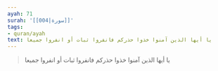 ```yaml
---
ayah: 71
surah: '[[004|سورة]]'
tags:
- quran/ayah
text: يا أيها الذين آمنوا خذوا حذركم فانفروا ثبات أو انفروا جميعا
---
```

> يا أيها الذين آمنوا خذوا حذركم فانفروا ثبات أو انفروا جميعا
